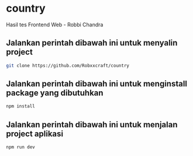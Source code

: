# country

Hasil tes Frontend Web - Robbi Chandra


## Jalankan perintah dibawah ini untuk menyalin project

```sh
git clone https://github.com/Robxxcraft/country
```

## Jalankan perintah dibawah ini untuk menginstall package yang dibutuhkan

```sh
npm install
```

## Jalankan perintah dibawah ini untuk menjalan project aplikasi

```sh
npm run dev
```
